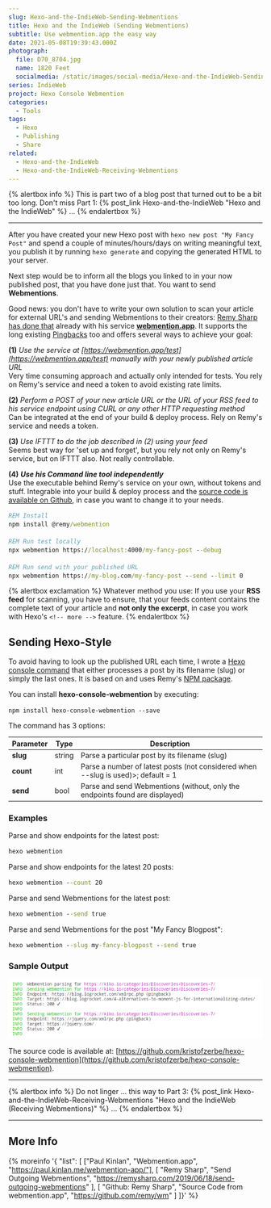 ```yaml
---
slug: Hexo-and-the-IndieWeb-Sending-Webmentions
title: Hexo and the IndieWeb (Sending Webmentions)
subtitle: Use webmention.app the easy way
date: 2021-05-08T19:39:43.000Z
photograph:
  file: D70_8704.jpg
  name: 1820 Feet
  socialmedia: /static/images/social-media/Hexo-and-the-IndieWeb-Sending-Webmentions.png
series: IndieWeb
project: Hexo Console Webmention
categories:
  - Tools
tags:
  - Hexo
  - Publishing
  - Share
related:
  - Hexo-and-the-IndieWeb
  - Hexo-and-the-IndieWeb-Receiving-Webmentions
---
```


{% alertbox info %}
This is part two of a blog post that turned out to be a bit too long. Don't miss Part 1: {% post_link Hexo-and-the-IndieWeb "Hexo and the IndieWeb" %} ...
{% endalertbox %}

---

After you have created your new Hexo post with ``hexo new post "My Fancy Post"`` and spend a couple of minutes/hours/days on writing meaningful text, you publish it by running ``hexo generate`` and copying the generated HTML to your server.

Next step would be to inform all the blogs you linked to in your now published post, that you have done just that. You want to send **Webmentions**.

Good news: you don't have to write your own solution to scan your article for external URL's and sending Webmentions to their creators: [Remy Sharp has done that](https://remysharp.com/2019/06/18/send-outgoing-webmentions) already with his service [**webmention.app**](https://webmention.app/). It supports the long existing [Pingbacks](http://www.hixie.ch/specs/pingback/pingback) too and offers several ways to achieve your goal:

<!-- more -->

**(1)** *Use the service at [https://webmention.app/test](https://webmention.app/test) manually with your newly published article URL*   
Very time consuming approach and actually only intended for tests. You rely on Remy's service and need a token to avoid existing rate limits.

**(2)** *Perform a POST of your new article URL or the URL of your RSS feed to his service endpoint using CURL or any other HTTP requesting method*   
Can be integrated at the end of your build & deploy process. Rely on Remy's service and needs a token.

**(3)** *Use IFTTT to do the job described in (2) using your feed*   
Seems best way for 'set up and forget', but you rely not only on Remy's service, but on IFTTT also. Not really controllable.

**(4)** ***Use his Command line tool independently***   
Use the executable behind Remy's service on your own, without tokens and stuff. Integrable into your build & deploy process and the [source code is available on Github](https://github.com/remy/wm), in case you want to change it to your needs.

```bat
REM Install
npm install @remy/webmention

REM Run test locally
npx webmention https://localhost:4000/my-fancy-post --debug

REM Run send with your published URL
npx webmention https://my-blog.com/my-fancy-post --send --limit 0
```

{% alertbox exclamation %}
Whatever method you use: If you use your **RSS feed** for scanning, you have to ensure, that your feeds content contains the complete text of your article and **not only the excerpt**, in case you work with Hexo's ``<!-- more -->`` feature.
{% endalertbox %}

## Sending Hexo-Style

To avoid having to look up the published URL each time, I wrote a [Hexo console command](https://hexo.io/api/console.html) that either processes a post by its filename (slug) or simply the last ones. It is based on and uses Remy's [NPM package](https://www.npmjs.com/package/@remy/webmention).

You can install **hexo-console-webmention** by executing:

```npm install hexo-console-webmention --save```

The command has 3 options:

| Parameter | Type | Description |
| --- | --- | --- |
| **slug** | string | Parse a particular post by its filename (slug) |
| **count** | int | Parse a number of latest posts (not considered when --slug is used)>; default = 1 |
| **send** | bool | Parse and send Webmentions (without, only the endpoints found are displayed) |

### Examples

Parse and show endpoints for the latest post:

```cmd
hexo webmention
```

Parse and show endpoints for the latest 20 posts:

```cmd
hexo webmention --count 20
```

Parse and send Webmentions for the latest post:

```cmd
hexo webmention --send true
```

Parse and send Webmentions for the post "My Fancy Blogpost":

```cmd
hexo webmention --slug my-fancy-blogpost --send true
```

### Sample Output

![Sample console output](Hexo-and-the-IndieWeb-Sending-Webmentions/output-hexo-console-webmention.png)

The source code is available at: [https://github.com/kristofzerbe/hexo-console-webmention](https://github.com/kristofzerbe/hexo-console-webmention).

---

{% alertbox info %}
Do not linger ... this way to Part 3: {% post_link Hexo-and-the-IndieWeb-Receiving-Webmentions "Hexo and the IndieWeb (Receiving Webmentions)" %} ...
{% endalertbox %}

---

## More Info

{% moreinfo '{ "list": [
  ["Paul Kinlan", "Webmention.app",
  "https://paul.kinlan.me/webmention-app/"],
  [ "Remy Sharp", "Send Outgoing Webmentions",
  "https://remysharp.com/2019/06/18/send-outgoing-webmentions" ],
  [ "Github: Remy Sharp", "Source Code from webmention.app",
  "https://github.com/remy/wm" ]
]}' %}
